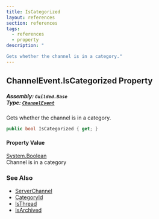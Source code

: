 ```yaml
---
title: IsCategorized
layout: references
section: references
tags:
  - references
  - property
description: "

Gets whether the channel is in a category."
---
```


## ChannelEvent.IsCategorized Property
##### **Assembly:** `Guilded.Base`<br/>**Type:** [`ChannelEvent`](ChannelEvent 'Guilded.Base.Events.ChannelEvent')

Gets whether the channel is in a category.

```csharp
public bool IsCategorized { get; }
```

#### Property Value
[System.Boolean](https://docs.microsoft.com/en-us/dotnet/api/System.Boolean 'System.Boolean')  
Channel is in a category

### See Also
- [ServerChannel](ServerChannel 'Guilded.Base.Servers.ServerChannel')
- [CategoryId](ServerChannel.CategoryId 'Guilded.Base.Servers.ServerChannel.CategoryId')
- [IsThread](ServerChannel.IsThread 'Guilded.Base.Servers.ServerChannel.IsThread')
- [IsArchived](ServerChannel.IsArchived 'Guilded.Base.Servers.ServerChannel.IsArchived')